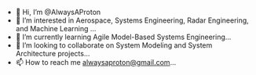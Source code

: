 - 👋 Hi, I’m @AlwaysAProton
- 👀 I’m interested in Aerospace, Systems Engineering, Radar Engineering, and Machine Learning ...
- 🌱 I’m currently learning Agile Model-Based Systems Engineering...
- 💞️ I’m looking to collaborate on System Modeling and System Architecture projects...
- 📫 How to reach me alwaysaproton@gmail.com...

<!---
AlwayAProton/AlwayAProton is a ✨ special ✨ repository because its `README.md` (this file) appears on your GitHub profile.
You can click the Preview link to take a look at your changes.
--->
